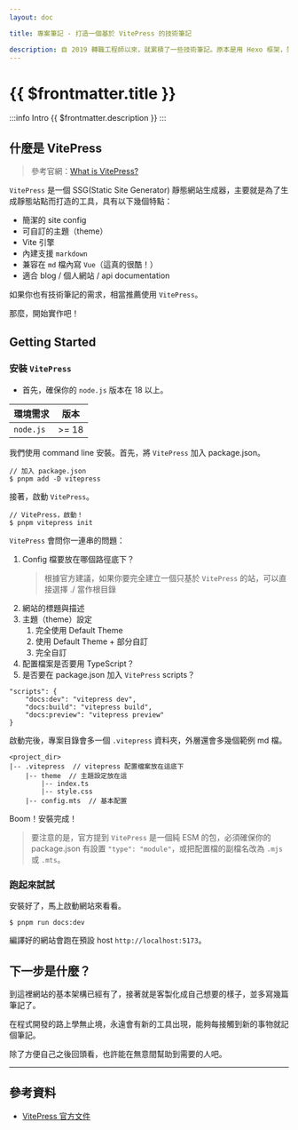 ```yaml
---
layout: doc

title: 專案筆記 - 打造一個基於 VitePress 的技術筆記

description: 自 2019 轉職工程師以來，就累積了一些技術筆記。原本是用 Hexo 框架，架在 github pages 上，但因為在 2024-03-21 時，VitePress 釋出了 `v1.0.0` 正式版，近幾年跟 Vue 比較熟的我就趕快研究了一下，想把部落格搬過來。
---
```


# {{ $frontmatter.title }}

:::info Intro
{{ $frontmatter.description }}
:::

## 什麼是 VitePress

> 參考官網：[What is VitePress?](https://vitepress.dev/guide/what-is-vitepress)

`VitePress` 是一個 SSG(Static Site Generator) 靜態網站生成器，主要就是為了生成靜態站點而打造的工具，具有以下幾個特點：

- 簡潔的 site config
- 可自訂的主題（theme）
- Vite 引擎
- 內建支援 `markdown`
- 兼容在 `md` 檔內寫 `Vue`（這真的很酷！）
- 適合 blog / 個人網站 / api documentation

如果你也有技術筆記的需求，相當推薦使用 `VitePress`。

那麼，開始實作吧！

## Getting Started

### 安裝 `VitePress`

- 首先，確保你的 `node.js` 版本在 18 以上。

| 環境需求  | 版本  |
| --------- | ----- |
| `node.js` | >= 18 |

我們使用 command line 安裝。首先，將 `VitePress` 加入 package.json。

```bash:line-numbers
// 加入 package.json
$ pnpm add -D vitepress
```

接著，啟動 `VitePress`。

```bash:line-numbers
// VitePress，啟動！
$ pnpm vitepress init
```

`VitePress` 會問你一連串的問題：

1. Config 檔要放在哪個路徑底下？
   > 根據官方建議，如果你要完全建立一個只基於 `VitePress` 的站，可以直接選擇 ./ 當作根目錄
2. 網站的標題與描述
3. 主題（theme）設定
   1. 完全使用 Default Theme
   1. 使用 Default Theme + 部分自訂
   1. 完全自訂
4. 配置檔案是否要用 TypeScript？
5. 是否要在 package.json 加入 `VitePress` scripts？

```json:line-numbers
"scripts": {
    "docs:dev": "vitepress dev",
    "docs:build": "vitepress build",
    "docs:preview": "vitepress preview"
}
```

啟動完後，專案目錄會多一個 `.vitepress` 資料夾，外層還會多幾個範例 md 檔。

```json:line-numbers
<project_dir>
|-- .vitepress  // vitepress 配置檔案放在這底下
    |-- theme  // 主題設定放在這
        |-- index.ts
        |-- style.css
    |-- config.mts  // 基本配置
```

Boom！安裝完成！

> 要注意的是，官方提到 `VitePress` 是一個純 ESM 的包，必須確保你的 package.json 有設置 `"type": "module"`，或把配置檔的副檔名改為 `.mjs` 或 `.mts`。

### 跑起來試試

安裝好了，馬上啟動網站來看看。

```bash:line-numbers
$ pnpm run docs:dev
```

編譯好的網站會跑在預設 host `http://localhost:5173`。

## 下一步是什麼？

到這裡網站的基本架構已經有了，接著就是客製化成自己想要的樣子，並多寫幾篇筆記了。

在程式開發的路上學無止境，永遠會有新的工具出現，能夠每接觸到新的事物就記個筆記。

除了方便自己之後回頭看，也許能在無意間幫助到需要的人吧。

---

## 參考資料

- [VitePress 官方文件](https://vitepress.dev)
